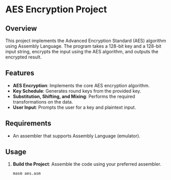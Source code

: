 # AES Encryption Project

## Overview

This project implements the Advanced Encryption Standard (AES) algorithm using Assembly Language. The program takes a 128-bit key and a 128-bit input string, encrypts the input using the AES algorithm, and outputs the encrypted result.

## Features

- **AES Encryption**: Implements the core AES encryption algorithm.
- **Key Schedule**: Generates round keys from the provided key.
- **Substitution, Shifting, and Mixing**: Performs the required transformations on the data.
- **User Input**: Prompts the user for a key and plaintext input.

## Requirements

- An assembler that supports Assembly Language (emulator).

## Usage

1. **Build the Project**: Assemble the code using your preferred assembler.
   ```bash
   masm aes.asm
